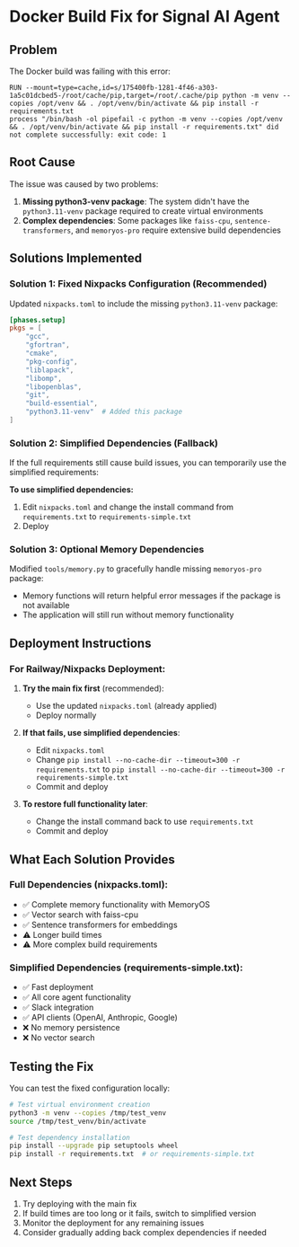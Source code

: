 # Docker Build Fix for Signal AI Agent

## Problem
The Docker build was failing with this error:
```
RUN --mount=type=cache,id=s/175400fb-1281-4f46-a303-1a5c01dcbed5-/root/cache/pip,target=/root/.cache/pip python -m venv --copies /opt/venv && . /opt/venv/bin/activate && pip install -r requirements.txt 
process "/bin/bash -ol pipefail -c python -m venv --copies /opt/venv && . /opt/venv/bin/activate && pip install -r requirements.txt" did not complete successfully: exit code: 1
```

## Root Cause
The issue was caused by two problems:
1. **Missing python3-venv package**: The system didn't have the `python3.11-venv` package required to create virtual environments
2. **Complex dependencies**: Some packages like `faiss-cpu`, `sentence-transformers`, and `memoryos-pro` require extensive build dependencies

## Solutions Implemented

### Solution 1: Fixed Nixpacks Configuration (Recommended)
Updated `nixpacks.toml` to include the missing `python3.11-venv` package:

```toml
[phases.setup]
pkgs = [
    "gcc", 
    "gfortran",
    "cmake",
    "pkg-config",
    "liblapack",
    "libomp",
    "libopenblas",
    "git",
    "build-essential",
    "python3.11-venv"  # Added this package
]
```

### Solution 2: Simplified Dependencies (Fallback)
If the full requirements still cause build issues, you can temporarily use the simplified requirements:

**To use simplified dependencies:**
1. Edit `nixpacks.toml` and change the install command from `requirements.txt` to `requirements-simple.txt`
2. Deploy

### Solution 3: Optional Memory Dependencies
Modified `tools/memory.py` to gracefully handle missing `memoryos-pro` package:
- Memory functions will return helpful error messages if the package is not available
- The application will still run without memory functionality

## Deployment Instructions

### For Railway/Nixpacks Deployment:

1. **Try the main fix first** (recommended):
   - Use the updated `nixpacks.toml` (already applied)
   - Deploy normally

2. **If that fails, use simplified dependencies**:
   - Edit `nixpacks.toml` 
   - Change `pip install --no-cache-dir --timeout=300 -r requirements.txt` to `pip install --no-cache-dir --timeout=300 -r requirements-simple.txt`
   - Commit and deploy

3. **To restore full functionality later**:
   - Change the install command back to use `requirements.txt`
   - Commit and deploy

## What Each Solution Provides

### Full Dependencies (nixpacks.toml):
- ✅ Complete memory functionality with MemoryOS
- ✅ Vector search with faiss-cpu
- ✅ Sentence transformers for embeddings
- ⚠️ Longer build times
- ⚠️ More complex build requirements

### Simplified Dependencies (requirements-simple.txt):
- ✅ Fast deployment
- ✅ All core agent functionality
- ✅ Slack integration
- ✅ API clients (OpenAI, Anthropic, Google)
- ❌ No memory persistence
- ❌ No vector search

## Testing the Fix

You can test the fixed configuration locally:
```bash
# Test virtual environment creation
python3 -m venv --copies /tmp/test_venv
source /tmp/test_venv/bin/activate

# Test dependency installation
pip install --upgrade pip setuptools wheel
pip install -r requirements.txt  # or requirements-simple.txt
```

## Next Steps

1. Try deploying with the main fix
2. If build times are too long or it fails, switch to simplified version
3. Monitor the deployment for any remaining issues
4. Consider gradually adding back complex dependencies if needed